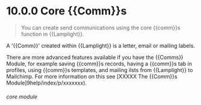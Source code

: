 # 10.0.0    Core {{Comm}}s

> You can create send communications using the core {{comm}}s function in {{Lamplight}}.

A '{{Comm}}' created within {{Lamplight}} is a letter, email or mailing labels.

There are more advanced features available if you have the {{Comms}} Module, for example saving {{comm}}s records, having a {{comm}}s tab in profiles, using {{comm}}s templates, and mailing ilsts from {{Lamplight}} to Mailchimp. For more information on this see [XXXXX The {{Comm}}s Module]9help/index/p/xxxxxxx).


###### core module

